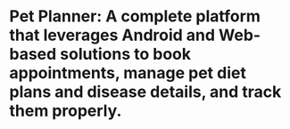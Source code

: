 # Pet Planner: A complete platform that leverages Android and Web-based solutions to book appointments, manage pet diet plans and disease details, and track them properly. 
